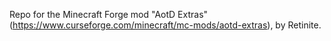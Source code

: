Repo for the Minecraft Forge mod "AotD Extras" (https://www.curseforge.com/minecraft/mc-mods/aotd-extras), by Retinite.
